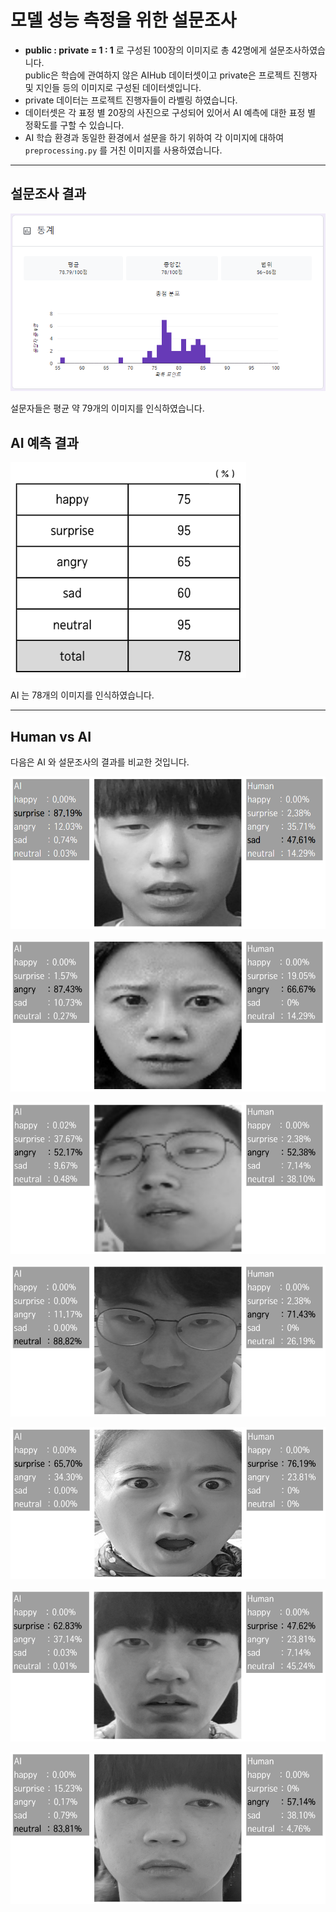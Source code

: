 # 모델 성능 측정을 위한 설문조사
- **public : private = 1 : 1** 로 구성된 100장의 이미지로 총 42명에게 설문조사하였습니다.  
public은 학습에 관여하지 않은 AIHub 데이터셋이고 private은 프로젝트 진행자 및 지인들 등의 이미지로 구성된 데이터셋입니다.
- private 데이터는 프로젝트 진행자들이 라벨링 하였습니다.
- 데이터셋은 각 표정 별 20장의 사진으로 구성되어 있어서 AI 예측에 대한 표정 별 정확도를 구할 수 있습니다.
- AI 학습 환경과 동일한 환경에서 설문을 하기 위하여 각 이미지에 대하여 `preprocessing.py` 를 거친 이미지를 사용하였습니다.

---
## 설문조사 결과
![google_form](https://github.com/FaceReview/facereview-ai/blob/master/img/google_form.PNG)

설문자들은 평균 약 79개의 이미지를 인식하였습니다.

## AI 예측 결과
![AI](https://github.com/FaceReview/facereview-ai/blob/master/img/AI.PNG)


AI 는 78개의 이미지를 인식하였습니다.

---
## Human vs AI
다음은 AI 와 설문조사의 결과를 비교한 것입니다.

![1](https://github.com/FaceReview/facereview-ai/blob/master/img/1.PNG)
  

![2](https://github.com/FaceReview/facereview-ai/blob/master/img/2.PNG)
  

![3](https://github.com/FaceReview/facereview-ai/blob/master/img/3.PNG)
  

![4](https://github.com/FaceReview/facereview-ai/blob/master/img/4.PNG)
  

![5](https://github.com/FaceReview/facereview-ai/blob/master/img/5.PNG)
  

![6](https://github.com/FaceReview/facereview-ai/blob/master/img/6.PNG)
  

![7](https://github.com/FaceReview/facereview-ai/blob/master/img/7.PNG)
